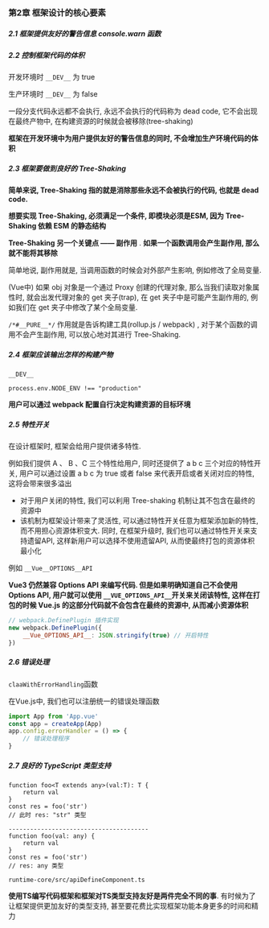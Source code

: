 ### 第2章 框架设计的核心要素



##### 2.1 框架提供友好的警告信息 console.warn 函数

##### 2.2 控制框架代码的体积 

开发环境时  `__DEV__` 为 true

生产环境时 `__DEV__` 为 false 

一段分支代码永远都不会执行, 永远不会执行的代码称为 dead code, 它不会出现在最终产物中, 在构建资源的时候就会被移除(tree-shaking)

**框架在开发环境中为用户提供友好的警告信息的同时, 不会增加生产环境代码的体积**



##### 2.3 框架要做到**良好**的 Tree-Shaking

**简单来说, Tree-Shaking 指的就是消除那些永远不会被执行的代码, 也就是 dead code.**

**想要实现 Tree-Shaking, 必须满足一个条件, 即模块必须是ESM, 因为 Tree-Shaking 依赖 ESM 的静态结构**



**Tree-Shaking 另一个关键点 —— 副作用** . **如果一个函数调用会产生副作用, 那么就不能将其移除**

简单地说, 副作用就是, 当调用函数的时候会对外部产生影响, 例如修改了全局变量. 

(Vue中) 如果 obj 对象是一个通过 Proxy 创建的代理对象, 那么当我们读取对象属性时, 就会出发代理对象的 get 夹子(trap), 在 get 夹子中是可能产生副作用的, 例如我们在 get 夹子中修改了某个全局变量.



`/*#__PURE__*/` 作用就是告诉构建工具(rollup.js / webpack) , 对于某个函数的调用不会产生副作用, 可以放心地对其进行 Tree-Shaking.



##### 2.4 框架应该输出怎样的构建产物

`__DEV__`

`process.env.NODE_ENV !== "production"`

**用户可以通过 webpack 配置自行决定构建资源的目标环境**



##### 2.5 特性开关

在设计框架时, 框架会给用户提供诸多特性.

例如我们提供 A 、 B 、C 三个特性给用户, 同时还提供了 a b c 三个对应的特性开关, 用户可以通过设置 a b c 为 true 或者 false 来代表开启或者关闭对应的特性, 这将会带来很多溢出

- 对于用户关闭的特性, 我们可以利用 Tree-shaking 机制让其不包含在最终的资源中
- 该机制为框架设计带来了灵活性, 可以通过特性开关任意为框架添加新的特性, 而不用担心资源体积变大. 同时, 在框架升级时, 我们也可以通过特性开关来支持遗留API, 这样新用户可以选择不使用遗留API, 从而使最终打包的资源体积最小化

例如 `__Vue__OPTIONS__API`

**Vue3 仍然兼容 Options API 来编写代码. 但是如果明确知道自己不会使用 Options API, 用户就可以使用 `__VUE_OPTIONS_API__`开关来关闭该特性, 这样在打包的时候 Vue.js 的这部分代码就不会包含在最终的资源中, 从而减小资源体积**

```js
// webpack.DefinePlugin 插件实现
new webpack.DefinePlugin({
    __Vue_OPTIONS_API__: JSON.stringify(true) // 开启特性
})
```



##### 2.6 错误处理

`claaWithErrorHandling`函数

在Vue.js中, 我们也可以注册统一的错误处理函数

```js
import App from 'App.vue'
const app = createApp(App)
app.config.errorHandler = () => {
    // 错误处理程序
}
```



##### 2.7 良好的 TypeScript 类型支持

```tsx
function foo<T extends any>(val:T): T {
    return val
}
const res = foo('str')
// 此时 res: "str" 类型

---------------------------------------
function foo(val: any) {
    return val
}
const res = foo('str')
// res: any 类型
```

`runtime-core/src/apiDefineComponent.ts`

**使用TS编写代码框架和框架对TS类型支持友好是两件完全不同的事**. 有时候为了让框架提供更加友好的类型支持, 甚至要花费比实现框架功能本身更多的时间和精力